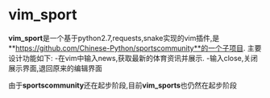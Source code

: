 # vim_sport

**vim_sport**是一个基于python2.7,requests,snake实现的vim插件,是**https://github.com/Chinese-Python/sportscommunity**的一个子项目.
主要设计功能如下:
-在vim中输入news,获取最新的体育资讯并展示.
-输入close,关闭展示界面,退回原来的编辑界面

由于**sportscommunity**还在起步阶段,目前**vim_sports**也仍然在起步阶段
